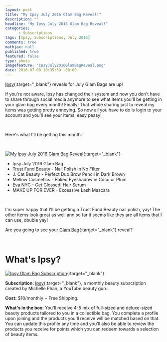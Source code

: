 ```yaml
---
layout: post
title: "My Ipsy July 2016 Glam Bag Reveal!"
description: ""
headline: "My Ipsy July 2016 Glam Bag Reveal!"
categories: 
      - Subscriptions
tags: [Ipsy, Subscriptions, July 2016]
comments: true
mathjax: null
published: true
featured: false
type: photo
imagefeature: "IpsyJuly2016GlamBagReveal.png"
date: 2016-07-08 10:35:39 -08:00
---
```


[Ipsy](https://www.ipsy.com/new?cid=p_share_ref&sid=link&refer=uns8d){:target="_blank"} reveals for July Glam Bags are up!

If you're not aware, Ipsy has changed their system and now you don't have to share through social media anymore to see what items you'll be getting in your glam bag every month! Finally! That whole sharing just to reveal my items was getting pretty annoying. So now all you have to do is login to your account and you'll see your items, easy peasy!

<br>

Here's what I'll be getting this month:

<br>

[![My Ipsy July 2016 Glam Bag Reveal](http://whatsupmailbox.com/images/IpsyJuly2016GlamBagReveal.png)](https://www.ipsy.com/new?cid=p_share_ref&sid=link&refer=uns8d){:target="_blank"}

<ul>
<li>Ipsy July 2016 Glam Bag</li>
<li>Trust Fund Beauty - Nail Polish in No Filter</li>
<li>J. Cat Beauty - Perfect Duo Brow Pencil in Dark Brown</li>
<li>Mellow Cosmetics - Baked Eyeshadow in Coco or Plum</li>
<li>Eva NYC - Get Glossed! Hair Serum</li>
<li>MAKE UP FOR EVER - Excessive Lash Mascara</li>
</ul>

<br>

I'm super happy that I'll be getting a Trust Fund Beauty nail polish, yay! The other items look great as well and so far it seems like they are all items that I can use, double yay!

Are you going to see your [Glam Bag](https://www.ipsy.com/new?cid=p_share_ref&sid=link&refer=uns8d){:target="_blank"} reveal?

<br>

# What's Ipsy?

[![Ipsy Glam Bag Subscription](http://whatsupmailbox.com/images/IpsyLogo.jpg)](https://www.ipsy.com/new?cid=p_share_ref&sid=link&refer=uns8d){:target="_blank"}

**Subscription:** [Ipsy](https://www.ipsy.com/new?cid=p_share_ref&sid=link&refer=uns8d){:target="_blank"}, a monthly beauty subscription created by Michelle Phan, a YouTube beauty guru.

**Cost:** $10/monthly + Free Shipping.

**What's in the box:** You'll receive 4-5 mix of full-sized and deluxe-sized beauty products tailored to you in a collectible bag. You complete a profile upon joining and the products you'll receive will be matched based on that. You can update this profile any time and you'll also be able to review the products you receive for points which you can redeem towards a selection of beauty items.
